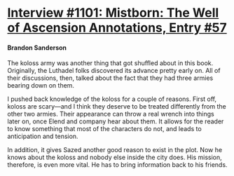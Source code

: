 # [Interview #1101: Mistborn: The Well of Ascension Annotations, Entry #57](https://www.theoryland.com/intvmain.php?i=1101#57)

#### Brandon Sanderson

The koloss army was another thing that got shuffled about in this book. Originally, the Luthadel folks discovered its advance pretty early on. All of their discussions, then, talked about the fact that they had three armies bearing down on them.

I pushed back knowledge of the koloss for a couple of reasons. First off, koloss are scary—and I think they deserve to be treated differently from the other two armies. Their appearance can throw a real wrench into things later on, once Elend and company hear about them. It allows for the reader to know something that most of the characters do not, and leads to anticipation and tension.

In addition, it gives Sazed another good reason to exist in the plot. Now he knows about the koloss and nobody else inside the city does. His mission, therefore, is even more vital. He has to bring information back to his friends.

